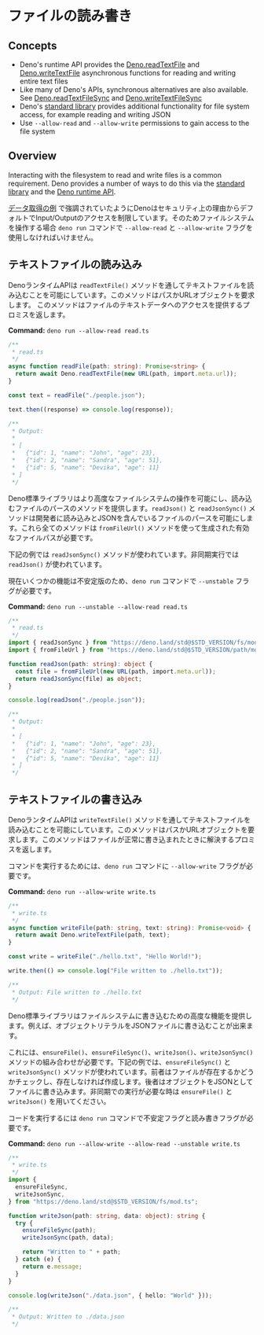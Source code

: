 <!-- # Read and Write Files -->
# ファイルの読み書き

## Concepts

- Deno's runtime API provides the
  [Deno.readTextFile](https://doc.deno.land/builtin/stable#Deno.readTextFile)
  and
  [Deno.writeTextFile](https://doc.deno.land/builtin/stable#Deno.writeTextFile)
  asynchronous functions for reading and writing entire text files
- Like many of Deno's APIs, synchronous alternatives are also available. See
  [Deno.readTextFileSync](https://doc.deno.land/builtin/stable#Deno.readTextFileSync)
  and
  [Deno.writeTextFileSync](https://doc.deno.land/builtin/stable#Deno.writeTextFileSync)
- Deno's [standard library]() provides additional functionality for file system
  access, for example reading and writing JSON
- Use `--allow-read` and `--allow-write` permissions to gain access to the file
  system

## Overview

Interacting with the filesystem to read and write files is a common requirement.
Deno provides a number of ways to do this via the
[standard library](https://deno.land/std) and the
[Deno runtime API](https://doc.deno.land/builtin/stable).

<!--
As highlighted in the [Fetch Data example](./fetch_data) Deno restricts access
to Input / Output by default for security reasons. Therefore when interacting
with the filesystem the `--allow-read` and `--allow-write` flags must be used
with the `deno run` command.
-->
[データ取得の例](./fetch_data) で強調されていたようにDenoはセキュリティ上の理由からデフォルトでInput/Outputのアクセスを制限しています。そのためファイルシステムを操作する場合 `deno run` コマンドで `--allow-read` と `--allow-write` フラグを使用しなければいけません。

<!-- ## Reading a text file -->
## テキストファイルの読み込み

<!--
The Deno runtime API makes it possible to read text files via the
`readTextFile()` method, it just requires a path string or URL object. The
method returns a promise which provides access to the file's text data.
-->
DenoランタイムAPIは `readTextFile()` メソッドを通してテキストファイルを読み込むことを可能にしています。このメソッドはパスかURLオブジェクトを要求します。
このメソッドはファイルのテキストデータへのアクセスを提供するプロミスを返します。

**Command:** `deno run --allow-read read.ts`

```typescript
/**
 * read.ts
 */
async function readFile(path: string): Promise<string> {
  return await Deno.readTextFile(new URL(path, import.meta.url));
}

const text = readFile("./people.json");

text.then((response) => console.log(response));

/**
 * Output:
 *
 * [
 *   {"id": 1, "name": "John", "age": 23},
 *   {"id": 2, "name": "Sandra", "age": 51},
 *   {"id": 5, "name": "Devika", "age": 11}
 * ]
 */
```

<!--
The Deno standard library enables more advanced interaction with the filesystem
and provides methods to read and parse files. The `readJson()` and
`readJsonSync()` methods allow developers to read and parse files containing
JSON. All these methods require is a valid file path string which can be
generated using the `fromFileUrl()` method.
-->
Deno標準ライブラリはより高度なファイルシステムの操作を可能にし、読み込むファイルのパースのメソッドを提供します。`readJson()` と `readJsonSync()` メソッドは開発者に読み込みとJSONを含んでいるファイルのパースを可能にします。これら全てのメソッドは `fromFileUrl()` メソッドを使って生成された有効なファイルパスが必要です。

<!--
In the example below the `readJsonSync()` method is used. For asynchronous
execution use the `readJson()` method.
-->
下記の例では `readJsonSync()` メソッドが使われています。非同期実行では `readJson()` が使われています。

<!--
Currently some of this functionality is marked as unstable so the `--unstable`
flag is required along with the `deno run` command.
-->
現在いくつかの機能は不安定版のため、`deno run` コマンドで `--unstable` フラグが必要です。

**Command:** `deno run --unstable --allow-read read.ts`

```typescript
/**
 * read.ts
 */
import { readJsonSync } from "https://deno.land/std@$STD_VERSION/fs/mod.ts";
import { fromFileUrl } from "https://deno.land/std@$STD_VERSION/path/mod.ts";

function readJson(path: string): object {
  const file = fromFileUrl(new URL(path, import.meta.url));
  return readJsonSync(file) as object;
}

console.log(readJson("./people.json"));

/**
 * Output:
 *
 * [
 *   {"id": 1, "name": "John", "age": 23},
 *   {"id": 2, "name": "Sandra", "age": 51},
 *   {"id": 5, "name": "Devika", "age": 11}
 * ]
 */
```

<!-- ## Writing a text file -->
## テキストファイルの書き込み

<!--
The Deno runtime API allows developers to write text to files via the
`writeTextFile()` method. It just requires a file path and text string. The
method returns a promise which resolves when the file was successfully written.
-->
DenoランタイムAPIは `writeTextFile()` メソッドを通してテキストファイルを読み込むことを可能にしています。このメソッドはパスかURLオブジェクトを要求します。このメソッドはファイルが正常に書き込まれたときに解決するプロミスを返します。

<!--
To run the command the `--allow-write` flag must be supplied to the `deno run`
command.
-->
コマンドを実行するためには、`deno run` コマンドに `--allow-write` フラグが必要です。

**Command:** `deno run --allow-write write.ts`

```typescript
/**
 * write.ts
 */
async function writeFile(path: string, text: string): Promise<void> {
  return await Deno.writeTextFile(path, text);
}

const write = writeFile("./hello.txt", "Hello World!");

write.then(() => console.log("File written to ./hello.txt"));

/**
 * Output: File written to ./hello.txt
 */
```

<!--
The Deno standard library makes available more advanced features to write to the
filesystem. For instance it is possible to write an object literal to a JSON
file.
-->
Deno標準ライブラリはファイルシステムに書き込むための高度な機能を提供します。例えば、オブジェクトリテラルをJSONファイルに書き込むことが出来ます。

<!--
This requires a combination of the `ensureFile()`, `ensureFileSync()`,
`writeJson()` and `writeJsonSync()` methods. In the example below the
`ensureFileSync()` and the `writeJsonSync()` methods are used. The former checks
for the existence of a file, and if it doesn't exist creates it. The latter
method then writes the object to the file as JSON. If asynchronous execution is
required use the `ensureFile()` and `writeJson()` methods.
-->
これには、`ensureFile()`、`ensureFileSync()`、`writeJson()`、`writeJsonSync()` メソッドの組み合わせが必要です。下記の例では、`ensureFileSync()` と `writeJsonSync()` メソッドが使われています。前者はファイルが存在するかどうかチェックし、存在しなければ作成します。後者はオブジェクトをJSONとしてファイルに書き込みます。非同期での実行が必要な時は `ensureFile()` と `writeJson()` を用いてください。

<!--
To execute the code the `deno run` command needs the unstable flag and both the
write and read flags.
-->
コードを実行するには `deno run` コマンドで不安定フラグと読み書きフラグが必要です。

**Command:** `deno run --allow-write --allow-read --unstable write.ts`

```typescript
/**
 * write.ts
 */
import {
  ensureFileSync,
  writeJsonSync,
} from "https://deno.land/std@$STD_VERSION/fs/mod.ts";

function writeJson(path: string, data: object): string {
  try {
    ensureFileSync(path);
    writeJsonSync(path, data);

    return "Written to " + path;
  } catch (e) {
    return e.message;
  }
}

console.log(writeJson("./data.json", { hello: "World" }));

/**
 * Output: Written to ./data.json
 */
```